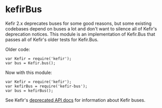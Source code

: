 # kefirBus

Kefir 2.x deprecates buses for some good reasons, but some existing codebases
depend on buses a lot and don't want to silence all of Kefir's deprecation
notices. This module is an implementation of Kefir.Bus that passes all of
Kefir's older tests for Kefir.Bus.

Older code:

    var Kefir = require('kefir');
    var bus = Kefir.bus();

Now with this module:

    var Kefir = require('kefir');
    var kefirBus = require('kefir-bus');
    var bus = kefirBus();

See Kefir's [deprecated API docs](https://github.com/rpominov/kefir/blob/v2/deprecated-api-docs.md)
for information about Kefir buses.
